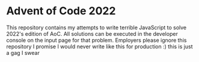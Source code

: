 # Advent of Code 2022
This repository contains my attempts to write terrible JavaScript to solve 2022's edition of AoC. All solutions can be executed in the developer console on the input page for that problem. Employers please ignore this repository I promise I would never write like this for production :) this is just a gag I swear
